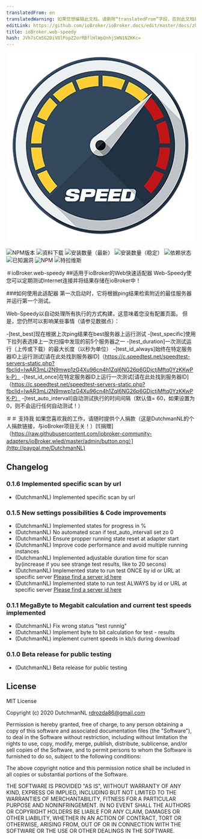 ```yaml
---
translatedFrom: en
translatedWarning: 如果您想编辑此文档，请删除“translatedFrom”字段，否则此文档将再次自动翻译
editLink: https://github.com/ioBroker/ioBroker.docs/edit/master/docs/zh-cn/adapterref/iobroker.web-speedy/README.md
title: ioBroker.web-speedy
hash: JVh7sCm5G2DiV8lPopZ2orRBflHlWpQnhjSWN1NZKKc=
---
```

![商标](../../../en/adapterref/iobroker.web-speedy/admin/web-speedy.png)

![NPM版本](http://img.shields.io/npm/v/iobroker.web-speedy.svg)
![资料下载](https://img.shields.io/npm/dm/iobroker.web-speedy.svg)
![安装数量（最新）](http://iobroker.live/badges/web-speedy-installed.svg)
![安装数量（稳定）](http://iobroker.live/badges/web-speedy-stable.svg)
![依赖状态](https://img.shields.io/david/iobroker-community-adapters/iobroker.web-speedy.svg)
![已知漏洞](https://snyk.io/test/github/iobroker-community-adapters/ioBroker.web-speedy/badge.svg)
![NPM](https://nodei.co/npm/iobroker.web-speedy.png?downloads=true)
![特拉维斯](http://img.shields.io/travis/iobroker-community-adapters/ioBroker.web-speedy/master.svg)

＃ioBroker.web-speedy
##适用于ioBroker的Web快速适配器
Web-Speedy使您可以定期测试Internet连接并将结果存储在ioBroker中！

###如何使用此适配器
第一次启动时，它将根据ping结果检索附近的最佳服务器并运行第一个测试。

Web-Speedy以自动处理所有执行的方式构建，这意味着您没有配置页面。
但是，您仍然可以影响某些事情（请参见数据点）：

-[test_best]现在根据上次ping结果在best服务器上运行测试
-[test_specific]使用下拉列表选择上一次扫描中发现的前5个服务器之一
-[test_duration]一次测试运行（上传或下载）的最大长度（以秒为单位）
-[test_id_always]始终在特定服务器ID上运行测试[请在此处找到服务器ID]（https://c.speedtest.net/speedtest-servers-static.php?fbclid=IwAR3mLi2N9mwp1zG4Xu96cn4h1Zql6NG26p6GDjctjMftq0YzKKwPk-P）
-[test_id_once]在特定服务器ID上运行一次测试[请在此处找到服务器ID]（https://c.speedtest.net/speedtest-servers-static.php?fbclid=IwAR3mLi2N9mwp1zG4Xu96cn4h1Zql6NG26p6GDjctjMftq0YzKKwPK-P）
-[test_auto_intervall]自动测试执行的时间间隔（默认值= 60，如果设置为0，则不会运行任何自动测试！）

＃＃ 支持我
如果您喜欢我的工作，请随时提供个人捐款（这是DutchmanNL的个人捐款链接，与ioBroker项目无关！）[![捐赠]（https://raw.githubusercontent.com/iobroker-community-adapters/ioBroker.wled/master/admin/button.png）](http://paypal.me/DutchmanNL)

## Changelog

### 0.1.6 Implemented specific scan by url
* (DutchmanNL) Implemented specific scan by url

### 0.1.5 New settings possibilities & Code improvements
* (DutchmanNL) Implemented states for progress in %
* (DutchmanNL) No automated scan if test_auto_intervall set zo 0
* (DutchmanNL) Ensure propper running state reset at adapter start
* (DutchmanNL) Improve code performance  and avoid multiple running instances
* (DutchmanNL) Implemented adjustable duration time for scan by(increase if you see strange test results, like to 20 secons)
* (DutchmanNL) Implemented state to run test ONCE by id or URL at specific server [Please find a server id here](https://c.speedtest.net/speedtest-servers-static.php?fbclid=IwAR3mLi2N9mwp1zG4Xu96cn4h1Zql6NG26p6GDjctjMftq0YzKKwPk-wme8A)
* (DutchmanNL) Implemented state to run test ALWAYS by id or URL at specific server [Please find a server id here](https://c.speedtest.net/speedtest-servers-static.php?fbclid=IwAR3mLi2N9mwp1zG4Xu96cn4h1Zql6NG26p6GDjctjMftq0YzKKwPk-wme8A)

### 0.1.1 MegaByte to Megabit calculation and current test speeds implemented
* (DutchmanNL) Fix wrong status "test runnig"
* (DutchmanNL) Implement byte to bit calculation for test - results
* (DutchmanNL) implement current speeds in kb/s during download

### 0.1.0 Beta release for public testing
* (DutchmanNL) Beta release for public testing

## License
MIT License

Copyright (c) 2020 DutchmanNL <rdrozda86@gmail.com>

Permission is hereby granted, free of charge, to any person obtaining a copy
of this software and associated documentation files (the "Software"), to deal
in the Software without restriction, including without limitation the rights
to use, copy, modify, merge, publish, distribute, sublicense, and/or sell
copies of the Software, and to permit persons to whom the Software is
furnished to do so, subject to the following conditions:

The above copyright notice and this permission notice shall be included in all
copies or substantial portions of the Software.

THE SOFTWARE IS PROVIDED "AS IS", WITHOUT WARRANTY OF ANY KIND, EXPRESS OR
IMPLIED, INCLUDING BUT NOT LIMITED TO THE WARRANTIES OF MERCHANTABILITY,
FITNESS FOR A PARTICULAR PURPOSE AND NONINFRINGEMENT. IN NO EVENT SHALL THE
AUTHORS OR COPYRIGHT HOLDERS BE LIABLE FOR ANY CLAIM, DAMAGES OR OTHER
LIABILITY, WHETHER IN AN ACTION OF CONTRACT, TORT OR OTHERWISE, ARISING FROM,
OUT OF OR IN CONNECTION WITH THE SOFTWARE OR THE USE OR OTHER DEALINGS IN THE
SOFTWARE.